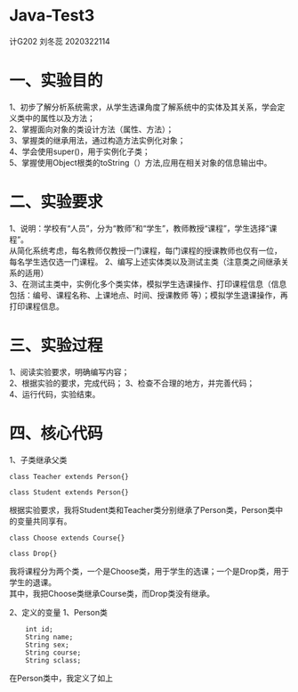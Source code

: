 # Java-Test3
计G202 刘冬蕊 2020322114

# 一、实验目的
1、初步了解分析系统需求，从学生选课角度了解系统中的实体及其关系，学会定义类中的属性以及方法；  
2、掌握面向对象的类设计方法（属性、方法）；  
3、掌握类的继承用法，通过构造方法实例化对象；  
4、学会使用super()，用于实例化子类；  
5、掌握使用Object根类的toString（）方法,应用在相关对象的信息输出中。  

# 二、实验要求
1、说明：学校有“人员”，分为“教师”和“学生”，教师教授“课程”，学生选择“课程”。  
从简化系统考虑，每名教师仅教授一门课程，每门课程的授课教师也仅有一位，  
每名学生选仅选一门课程。
2、编写上述实体类以及测试主类（注意类之间继承关系的适用）  
3、在测试主类中，实例化多个类实体，模拟学生选课操作、打印课程信息（信息包括：编号、课程名称、上课地点、时间、授课教师 等）；模拟学生退课操作，再打印课程信息。  

# 三、实验过程
1、阅读实验要求，明确编写内容；  
2、根据实验的要求，完成代码；
3、检查不合理的地方，并完善代码；    
4、运行代码，实验结束。

# 四、核心代码
1、子类继承父类
```
class Teacher extends Person{}

class Student extends Person{}
```
根据实验要求，我将Student类和Teacher类分别继承了Person类，Person类中的变量共同享有。
```
class Choose extends Course{}

class Drop{}
```
我将课程分为两个类，一个是Choose类，用于学生的选课；一个是Drop类，用于学生的退课。  
其中，我把Choose类继承Course类，而Drop类没有继承。
  
2、定义的变量
1、Person类
```
    int id;
	String name;
	String sex;
	String course;
	String sclass;
```
在Person类中，我定义了如上
